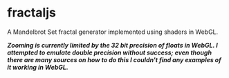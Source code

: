 # fractaljs
A Mandelbrot Set fractal generator implemented using shaders in WebGL.

***Zooming is currently limited by the 32 bit precision of floats in WebGL. I attempted to emulate double precision without success; even though there are many sources on how to do this I couldn't find any examples of it working in WebGL.***
